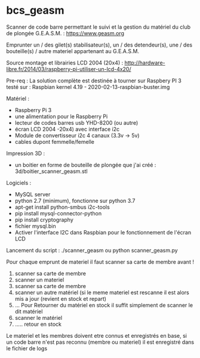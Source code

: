 # bcs_geasm

Scanner de code barre permettant le suivi et la gestion du matériel du club de plongée G.E.A.S.M. : https://www.geasm.org

Emprunter un / des gilet(s) stabilisateur(s), un / des detendeur(s), une / des bouteille(s) / autre materiel appartenant au G.E.A.S.M.

Source montage et librairies LCD 2004 (20x4) : http://hardware-libre.fr/2014/03/raspberry-pi-utiliser-un-lcd-4x20/

Pre-req : La solution complète est destinée à tourner sur Raspbery PI 3
testé sur : Raspbian kernel 4.19 - 2020-02-13-raspbian-buster.img

Matériel :
- Raspberry Pi 3
- une alimentation pour le Raspberry Pi
- lecteur de codes barres usb YHD-8200 (ou autre)
- écran LCD 2004 -20x4) avec interface i2c
- Module de convertisseur i2c 4 canaux (3.3v -> 5v)
- cables dupont femmelle/femelle

Impression 3D : 
- un boitier en forme de bouteille de plongée que j'ai créé : 3d/boitier_scanner_geasm.stl

Logiciels :
- MySQL server 
- python 2.7 (minimum), fonctionne sur python 3.7
- apt-get install python-smbus i2c-tools
- pip install mysql-connector-python
- pip install cryptography
- fichier mysql.bin
- Activer l'interface I2C dans Raspbian pour le fonctionnement de l'écran LCD

Lancement du script : ./scanner_geasm ou python scanner_geasm.py

Pour chaque emprunt de materiel il faut scanner sa carte de membre avant !
  1) scanner sa carte de membre
  2) scanner un materiel
  3) scanner sa carte de membre
  4) scanner un autre matériel (si le meme materiel est rescanne il est alors mis 
     a jour (revient en stock et repart)
  5) ...
Pour Retourner du matériel en stock il suffit simplement de scanner le dit matériel
  1) scanner le matériel
  2) ..... retour en stock

Le materiel et les membres doivent etre connus et enregistrés en base, si un code barre n'est pas reconnu (membre ou materiel) il est enregistré dans le fichier de logs
